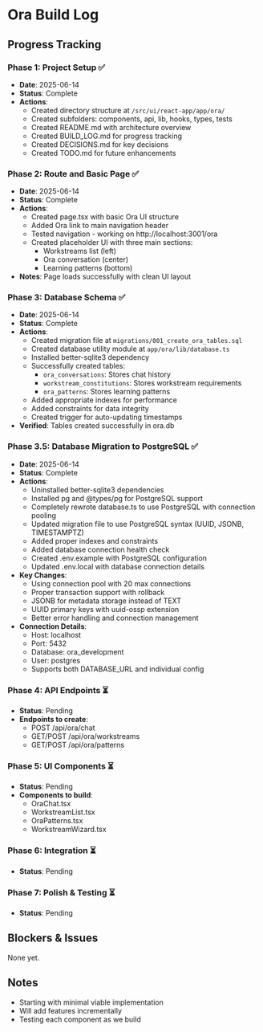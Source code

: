 # Ora Build Log

## Progress Tracking

### Phase 1: Project Setup ✅
- **Date**: 2025-06-14
- **Status**: Complete
- **Actions**:
  - Created directory structure at `/src/ui/react-app/app/ora/`
  - Created subfolders: components, api, lib, hooks, types, tests
  - Created README.md with architecture overview
  - Created BUILD_LOG.md for progress tracking
  - Created DECISIONS.md for key decisions
  - Created TODO.md for future enhancements

### Phase 2: Route and Basic Page ✅
- **Date**: 2025-06-14
- **Status**: Complete
- **Actions**:
  - Created page.tsx with basic Ora UI structure
  - Added Ora link to main navigation header
  - Tested navigation - working on http://localhost:3001/ora
  - Created placeholder UI with three main sections:
    - Workstreams list (left)
    - Ora conversation (center)
    - Learning patterns (bottom)
- **Notes**: Page loads successfully with clean UI layout

### Phase 3: Database Schema ✅
- **Date**: 2025-06-14
- **Status**: Complete
- **Actions**:
  - Created migration file at `migrations/001_create_ora_tables.sql`
  - Created database utility module at `app/ora/lib/database.ts`
  - Installed better-sqlite3 dependency
  - Successfully created tables:
    - `ora_conversations`: Stores chat history
    - `workstream_constitutions`: Stores workstream requirements
    - `ora_patterns`: Stores learning patterns
  - Added appropriate indexes for performance
  - Added constraints for data integrity
  - Created trigger for auto-updating timestamps
- **Verified**: Tables created successfully in ora.db

### Phase 3.5: Database Migration to PostgreSQL ✅
- **Date**: 2025-06-14
- **Status**: Complete
- **Actions**:
  - Uninstalled better-sqlite3 dependencies
  - Installed pg and @types/pg for PostgreSQL support
  - Completely rewrote database.ts to use PostgreSQL with connection pooling
  - Updated migration file to use PostgreSQL syntax (UUID, JSONB, TIMESTAMPTZ)
  - Added proper indexes and constraints
  - Added database connection health check
  - Created .env.example with PostgreSQL configuration
  - Updated .env.local with database connection details
- **Key Changes**:
  - Using connection pool with 20 max connections
  - Proper transaction support with rollback
  - JSONB for metadata storage instead of TEXT
  - UUID primary keys with uuid-ossp extension
  - Better error handling and connection management
- **Connection Details**:
  - Host: localhost
  - Port: 5432
  - Database: ora_development
  - User: postgres
  - Supports both DATABASE_URL and individual config

### Phase 4: API Endpoints ⏳
- **Status**: Pending
- **Endpoints to create**:
  - POST /api/ora/chat
  - GET/POST /api/ora/workstreams
  - GET/POST /api/ora/patterns

### Phase 5: UI Components ⏳
- **Status**: Pending
- **Components to build**:
  - OraChat.tsx
  - WorkstreamList.tsx
  - OraPatterns.tsx
  - WorkstreamWizard.tsx

### Phase 6: Integration ⏳
- **Status**: Pending

### Phase 7: Polish & Testing ⏳
- **Status**: Pending

## Blockers & Issues

None yet.

## Notes

- Starting with minimal viable implementation
- Will add features incrementally
- Testing each component as we build